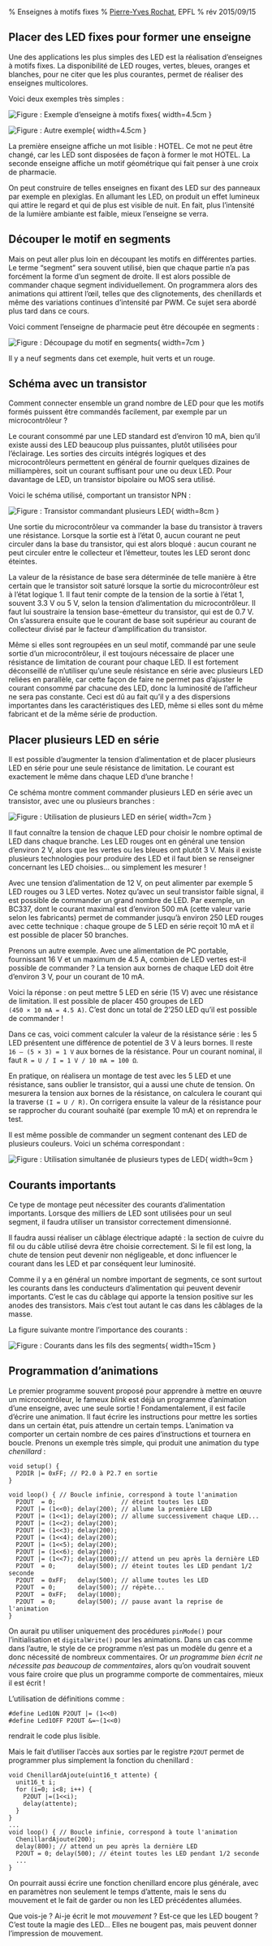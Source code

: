 % Enseignes à motifs fixes
% [Pierre-Yves Rochat](mailto:pyr@pyr.ch), EPFL
% rév 2015/09/15


## Placer des LED fixes pour former une enseigne ##

Une des applications les plus simples des LED est la réalisation d’enseignes à motifs fixes. La disponibilité de LED rouges, vertes, bleues, oranges et blanches, pour ne citer que les plus courantes, permet de réaliser des enseignes multicolores.

Voici deux exemples très simples :

![Figure : Exemple d’enseigne à motifs fixes](images/hotel.png "Exemple d’enseigne à motifs fixes"){ width=4.5cm }

![Figure : Autre exemple](images/croix-pharma.png "Autre exemple"){ width=4.5cm }

La première enseigne affiche un mot lisible : HOTEL. Ce mot ne peut être changé, car les LED sont disposées de façon à former le mot HOTEL. La seconde enseigne affiche un motif géométrique qui fait penser à une croix de pharmacie.

On peut construire de telles enseignes en fixant des LED sur des panneaux par exemple en plexiglas. En allumant les LED, on produit un effet lumineux qui attire le regard et qui de plus est visible de nuit. En fait, plus l’intensité de la lumière ambiante est faible, mieux l’enseigne se verra.

## Découper le motif en segments ##

Mais on peut aller plus loin en découpant les motifs en différentes parties. Le terme “segment” sera souvent utilisé, bien que chaque partie n’a pas forcément la forme d’un segment de droite. Il est alors possible de commander chaque segment individuellement. On programmera alors des animations qui attirent l’œil, telles que des clignotements, des chenillards et même des variations continues d’intensité par PWM. Ce sujet sera abordé plus tard dans ce cours.

Voici comment l’enseigne de pharmacie peut être découpée en segments :

![Figure : Découpage du motif en segments](images/croix-pharma-seg.png "Découpage du motif en segments"){ width=7cm }

Il y a neuf segments dans cet exemple, huit verts et un rouge.

## Schéma avec un transistor ##

Comment connecter ensemble un grand nombre de LED pour que les motifs formés puissent être commandés facilement, par exemple par un microcontrôleur ?

Le courant consommé par une LED standard est d’environ 10 mA, bien qu’il existe aussi des LED beaucoup plus puissantes, plutôt utilisées pour l’éclairage. Les sorties des circuits intégrés logiques et des microcontrôleurs permettent en général de fournir quelques dizaines de milliampères, soit un courant suffisant pour une ou deux LED. Pour davantage de LED, un transistor bipolaire ou MOS sera utilisé.

Voici le schéma utilisé, comportant un transistor NPN :

![Figure : Transistor commandant plusieurs LED](images/transistor-res-leds-50dpi.png "Transistor commandant plusieurs LED"){ width=8cm }

Une sortie du microcontrôleur va commander la base du transistor à travers une résistance. Lorsque la sortie est à l’état 0, aucun courant ne peut circuler dans la base du transistor, qui est alors bloqué : aucun courant ne peut circuler entre le collecteur et l’émetteur, toutes les LED seront donc éteintes.

La valeur de la résistance de base sera déterminée de telle manière à être certain que le transistor soit saturé lorsque la sortie du microcontrôleur est à l’état logique 1. Il faut tenir compte de la tension de la sortie à l’état 1, souvent 3.3 V ou 5 V, selon la tension d’alimentation du microcontrôleur. Il faut lui soustraire la tension base-émetteur du transistor, qui est de 0.7 V. On s’assurera ensuite que le courant de base soit supérieur au courant de collecteur divisé par le facteur d’amplification du transistor.

Même si elles sont regroupées en un seul motif, commandé par une seule sortie d’un microcontrôleur, il est toujours nécessaire de placer une résistance de limitation de courant pour chaque LED. Il est fortement déconseillé de n’utiliser qu’une seule résistance en série avec plusieurs LED reliées en parallèle, car cette façon de faire ne permet pas d’ajuster le courant consommé par chacune des LED, donc la luminosité de l’afficheur ne sera pas constante. Ceci est dû au fait qu’il y a des dispersions importantes dans les caractéristiques des LED, même si elles sont du même fabricant et de la même série de production.


## Placer plusieurs LED en série ##

Il est possible d’augmenter la tension d’alimentation et de placer plusieurs LED en série pour une seule résistance de limitation. Le courant est exactement le même dans chaque LED d’une branche !

Ce schéma montre comment commander plusieurs LED en série avec un transistor, avec une ou plusieurs branches :

![Figure : Utilisation de plusieurs LED en série](images/transistor-serie-led-40dpi.png "Utilisation de plusieurs LED en série"){ width=7cm }

Il faut connaître la tension de chaque LED pour choisir le nombre optimal de LED dans chaque branche. Les LED rouges ont en général une tension d’environ 2 V, alors que les vertes ou les bleues ont plutôt 3 V. Mais il existe plusieurs technologies pour produire des LED et il faut bien se renseigner concernant les LED choisies... ou simplement les mesurer !

Avec une tension d’alimentation de 12 V, on peut alimenter par exemple 5 LED rouges ou 3 LED vertes. Notez qu’avec un seul transistor faible signal, il est possible de commander un grand nombre de LED. Par exemple, un BC337, dont le courant maximal est d’environ 500 mA (cette valeur varie selon les fabricants) permet de commander jusqu’à environ 250 LED rouges avec cette technique : chaque groupe de 5 LED en série reçoit 10 mA et il est possible de placer 50 branches.

Prenons un autre exemple. Avec une alimentation de PC portable, fournissant 16 V et un maximum de 4.5 A, combien de LED vertes est-il possible de commander ? La tension aux bornes de chaque LED doit être d’environ 3 V, pour un courant de 10 mA.

Voici la réponse : on peut mettre 5 LED en série (15 V) avec une résistance de limitation. Il est possible de placer 450 groupes de LED `(450 × 10 mA = 4.5 A)`. C’est donc un total de 2’250 LED qu’il est possible de commander !

Dans ce cas, voici comment calculer la valeur de la résistance série : les 5 LED présentent une différence de potentiel de 3 V à leurs bornes. Il reste `16 – (5 × 3) = 1 V` aux bornes de la résistance. Pour un courant nominal, il faut `R = U / I = 1 V / 10 mA = 100 Ω`.

En pratique, on réalisera un montage de test avec les 5 LED et une résistance, sans oublier le transistor, qui a aussi une chute de tension. On mesurera la tension aux bornes de la résistance, on calculera le courant qui la traverse `(I = U / R)`. On corrigera ensuite la valeur de la résistance pour se rapprocher du courant souhaité (par exemple 10 mA) et on reprendra le test.

Il est même possible de commander un segment contenant des LED de plusieurs couleurs. Voici un schéma correspondant :

![Figure : Utilisation simultanée de plusieurs types de LED](images/transistor-3-5led-30dpi.png "Utilisation simultanée de plusieurs types de LED"){ width=9cm }

## Courants importants ##

Ce type de montage peut nécessiter des courants d’alimentation importants. Lorsque des milliers de LED sont utilisées pour un seul segment, il faudra utiliser un transistor correctement dimensionné.

Il faudra aussi réaliser un câblage électrique adapté : la section de cuivre du fil ou du câble utilisé devra être choisie correctement. Si le fil est long, la chute de tension peut devenir non négligeable, et donc influencer le courant dans les LED et par conséquent leur luminosité.

Comme il y a en général un nombre important de segments, ce sont surtout les courants dans les conducteurs d’alimentation qui peuvent devenir importants. C’est le cas du câblage qui apporte la tension positive sur les anodes des transistors. Mais c’est tout autant le cas dans les câblages de la masse.

La figure suivante montre l’importance des courants :

![Figure : Courants dans les fils des segments](images/transistor-courants.png "Courants dans les fils des segments"){ width=15cm }

## Programmation d’animations ##

Le premier programme souvent proposé pour apprendre à mettre en œuvre un microcontrôleur, le fameux *blink* est déjà un programme d’animation d’une enseigne, avec une seule sortie ! Fondamentalement, il est facile d’écrire une animation. Il faut écrire les instructions pour mettre les sorties dans un certain état, puis attendre un certain temps. L’animation va comporter un certain nombre de ces paires d’instructions et tournera en boucle. Prenons un exemple très simple, qui produit une animation du type *chenillard* :

~~~~~~~ { .c .numberLines startFrom="1" }
void setup() {
  P2DIR |= 0xFF; // P2.0 à P2.7 en sortie
}

void loop() { // Boucle infinie, correspond à toute l'animation
  P2OUT  = 0;                  // éteint toutes les LED
  P2OUT |= (1<<0); delay(200); // allume la première LED
  P2OUT |= (1<<1); delay(200); // allume successivement chaque LED...
  P2OUT |= (1<<2); delay(200);
  P2OUT |= (1<<3); delay(200);
  P2OUT |= (1<<4); delay(200);
  P2OUT |= (1<<5); delay(200);
  P2OUT |= (1<<6); delay(200);
  P2OUT |= (1<<7); delay(1000);// attend un peu après la dernière LED
  P2OUT  = 0;      delay(500); // éteint toutes les LED pendant 1/2 seconde
  P2OUT  = 0xFF;   delay(500); // allume toutes les LED
  P2OUT  = 0;      delay(500); // répète...
  P2OUT  = 0xFF;   delay(1000);
  P2OUT  = 0;      delay(500); // pause avant la reprise de l'animation
}
~~~~~~~
<!-- retour au mode normal pour l'éditeur -->

On aurait pu utiliser uniquement des procédures `pinMode()` pour l’initialisation et `digitalWrite()` pour les animations. Dans un cas comme dans l’autre, le style de ce programme n’est pas un modèle du genre et a donc nécessité de nombreux commentaires. Or *un programme bien écrit ne nécessite pas beaucoup de commentaires*, alors qu’on voudrait souvent vous faire croire que plus un programme comporte de commentaires, mieux il est écrit !

L’utilisation de définitions comme :

~~~~~~~ { .c }
#define Led1ON P2OUT |= (1<<0)
#define Led1OFF P2OUT &=~(1<<0)
~~~~~~~
<!-- retour au mode normal pour l'éditeur -->

rendrait le code plus lisible.

Mais le fait d’utiliser l’accès aux sorties par le registre `P2OUT` permet de programmer plus simplement la fonction du chenillard :

~~~~~~~ { .c .numberLines startFrom="1" }
void ChenillardAjoute(uint16_t attente) {
  unit16_t i;
  for (i=0; i<8; i++) {
    P2OUT |=(1<<i);
    delay(attente);
  }
}
...
void loop() { // Boucle infinie, correspond à toute l'animation
  ChenillardAjoute(200);
  delay(800); // attend un peu après la dernière LED
  P2OUT = 0; delay(500); // éteint toutes les LED pendant 1/2 seconde
  ...
}
~~~~~~~
<!-- retour au mode normal pour l'éditeur -->

On pourrait aussi écrire une fonction chenillard encore plus générale, avec en paramètres non seulement le temps d’attente, mais le sens du mouvement et le fait de garder ou non les LED précédentes allumées.

Que vois-je ? Ai-je écrit le mot *mouvement* ? Est-ce que les LED bougent ? C’est toute la magie des LED... Elles ne bougent pas, mais peuvent donner l’impression de mouvement.

